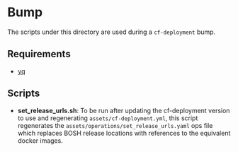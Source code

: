 # Bump

The scripts under this directory are used during a `cf-deployment` bump.

## Requirements

  - [yq][yq]

## Scripts

  - __set_release_urls.sh__: To be run after updating the
    cf-deployment version to use and regenerating
    `assets/cf-deployment.yml`, this script regenerates the
    `assets/operations/set_release_urls.yaml` ops file which replaces
    BOSH release locations with references to the equivalent docker
    images.

[yq]: https://yq.readthedocs.io/en/latest/
